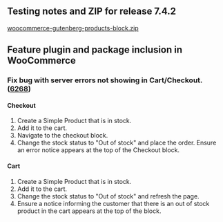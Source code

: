 ## Testing notes and ZIP for release 7.4.2

[woocommerce-gutenberg-products-block.zip](https://github.com/woocommerce/woocommerce-gutenberg-products-block/files/8496130/woocommerce-gutenberg-products-block.zip)


## Feature plugin and package inclusion in WooCommerce

### Fix bug with server errors not showing in Cart/Checkout. ([6268](https://github.com/woocommerce/woocommerce-gutenberg-products-block/pull/6268))

#### Checkout
1. Create a Simple Product that is in stock.
2. Add it to the cart.
3. Navigate to the checkout block.
4. Change the stock status to "Out of stock" and place the order. Ensure an error notice appears at the top of the Checkout block.

#### Cart
1. Create a Simple Product that is in stock.
2. Add it to the cart.
3. Change the stock status to "Out of stock" and refresh the page.
4. Ensure a notice informing the customer that there is an out of stock product in the cart appears at the top of the block.
